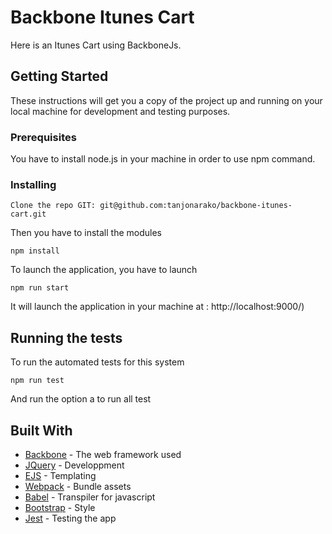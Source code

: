 # Backbone Itunes Cart

Here is an Itunes Cart using BackboneJs.

## Getting Started

These instructions will get you a copy of the project up and running on your local machine for development and testing purposes. 

### Prerequisites

You have to install node.js in your machine in order to use npm command.

### Installing

```
Clone the repo GIT: git@github.com:tanjonarako/backbone-itunes-cart.git
```

Then you have to install the modules

```
npm install
```
To launch the application, you have to launch

```
npm run start
```
It will launch the application in your machine at : http://localhost:9000/)

## Running the tests

To run the automated tests for this system

```
npm run test
```
And run the option a to run all test

## Built With

* [Backbone](http://backbonejs.org/) - The web framework used
* [JQuery](https://jquery.com/) - Developpment
* [EJS](http://ejs.co/) - Templating
* [Webpack](https://webpack.js.org/) - Bundle assets
* [Babel](https://babeljs.io/) - Transpiler for javascript
* [Bootstrap](https://getbootstrap.com/) - Style
* [Jest](https://facebook.github.io/jest/) - Testing the app
